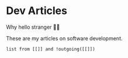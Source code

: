 # Dev Articles

Why hello stranger 👋😀

These are my articles on software development.

```dataview
list from [[]] and !outgoing([[]])
```
